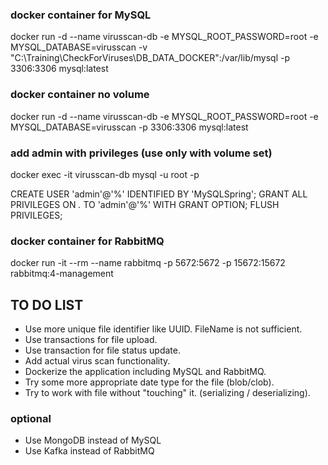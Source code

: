 ### docker container for MySQL
docker run -d --name virusscan-db -e MYSQL_ROOT_PASSWORD=root -e MYSQL_DATABASE=virusscan -v "C:\Training\CheckForViruses\DB_DATA_DOCKER":/var/lib/mysql -p 3306:3306 mysql:latest

### docker container no volume
docker run -d --name virusscan-db -e MYSQL_ROOT_PASSWORD=root -e MYSQL_DATABASE=virusscan -p 3306:3306 mysql:latest

### add admin with privileges (use only with volume set)
docker exec -it virusscan-db mysql -u root -p

CREATE USER 'admin'@'%' IDENTIFIED BY 'MySQLSpring';
GRANT ALL PRIVILEGES ON *.* TO 'admin'@'%' WITH GRANT OPTION;
FLUSH PRIVILEGES;


### docker container for RabbitMQ 
docker run -it --rm --name rabbitmq -p 5672:5672 -p 15672:15672 rabbitmq:4-management


## TO DO LIST
- Use more unique file identifier like UUID. FileName is not sufficient.
- Use transactions for file upload.
- Use transaction for file status update.
- Add actual virus scan functionality.
- Dockerize the application including MySQL and RabbitMQ.
- Try some more appropriate date type for the file (blob/clob).
- Try to work with file without "touching" it. (serializing / deserializing).
### optional
- Use MongoDB instead of MySQL
- Use Kafka instead of RabbitMQ
